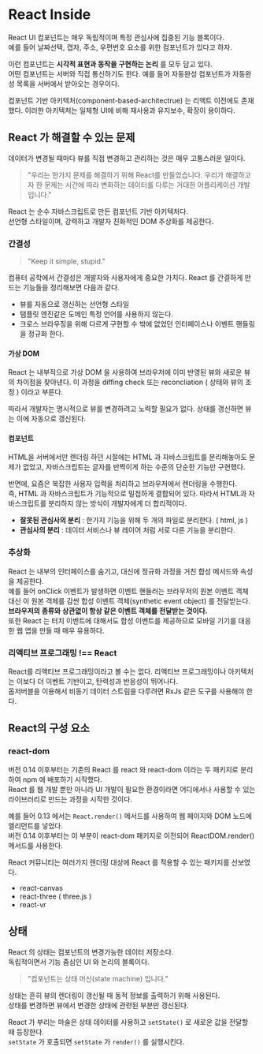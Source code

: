 # React Inside

React UI 컴포넌트는 매우 독립적이며 특정 관심사에 집중된 기능 블록이다.\
예를 들어 날짜선택, 캡차, 주소, 우편번호 요소를 위한 컴포넌트가 있다고 하자.

이런 컴포넌트는 **시각적 표현과 동작을 구현하는 논리** 를 모두 담고 있다.\
어떤 컴포넌트는 서버와 직접 통신하기도 한다. 예를 들어 자동완성 컴포넌트가 자동완성 목록을 서버에서 받아오는 경우이다.

컴포넌트 기반 아키텍처(component-based-architectrue) 는 리액트 이전에도 존재했다.
이러한 아키텍처는 일체형 UI에 비해 재사용과 유지보수, 확장이 용이하다.

## React 가 해결할 수 있는 문제

데이터가 변경될 때마다 뷰를 직접 변경하고 관리하는 것은 매우 고통스러운 일이다.

> "우리는 한가지 문제를 해결하기 위해 React를 만들었습니다. 우리가 해결하고자 한 문제는 시간에 따라 변화하는 데이터를 다루는 거대한 어플리케이션 개발입니다."

React 는 순수 자바스크립트로 만든 컴포넌트 기반 아키텍처다.\
선언형 스타일이며, 강력하고 개발자 친화적인 DOM 추상화를 제공한다.

### 간결성

> "Keep it simple, stupid."

컴퓨터 공학에서 간결성은 개발자와 사용자에게 중요한 가치다.
React 를 간결하게 만드는 기능들을 정리해보면 다음과 같다.

* 뷰를 자동으로 갱신하는 선언형 스타일
* 탬플릿 엔진같은 도메인 특정 언어를 사용하지 않는다.
* 크로스 브라우징을 위해 다르게 구현할 수 밖에 없었던 인터페이스나 이벤트 핸들링을 정규화 한다.

#### 가상 DOM

React 는 내부적으로 가상 DOM 을 사용하여 브라우저에 이미 반영된 뷰와 새로운 뷰의 차이점을 찾아낸다. 이 과정을 diffing check 또는 reconcliation ( 상태와 뷰의 조정 ) 이라고 부른다.

따라서 개발자는 명시적으로 뷰를 변경하려고 노력할 필요가 없다. 상태를 갱신하면 뷰는 이에 자동으로 갱신된다.

#### 컴포넌트

HTML을 서버에서만 렌더링 하던 시절에는 HTML 과 자바스크립트를 분리해놓아도 문제가 없었고, 자바스크립트는 글자를 반짝이게 하는 수준의 단순한 기능만 구현했다.

반면에, 요즘은 복잡한 사용자 입력을 처리하고 브라우저에서 렌더링을 수행한다.\
즉, HTML 과 자바스크립트가 기능적으로 밀접하게 결합되어 있다. 따라서 HTML과 자바스크립트를 분리하지 않는 방식이 개발자에게 더 합리적이다.

* **잘못된 관심사의 분리** : 한가지 기능을 위해 두 개의 파일로 분리한다. ( html, js )
* **관심사의 분리** : 데이터 서비스나 뷰 레이어 처럼 서로 다른 기능을 분리한다.

### 추상화

React 는 내부의 인터페이스를 숨기고, 대신에 정규화 과정을 거친 합성 메서드와 속성을 제공한다.\
예를 들어 onClick 이벤트가 발생하면 이벤트 핸들러는 브라우저의 원본 이벤트 객체 대신 이 원본 객체를 감싼 합성 이벤트 객체(synthetic event object) 를 전달받는다.
**브라우저의 종류와 상관없이 항상 같은 이벤트 객체를 전달받는 것이다.**\
또한 React 는 터치 이벤트에 대해서도 합성 이벤트를 제공하므로 모바일 기기를 대응한 웹 앱을 만들 때 매우 유용하다.

### 리액티브 프로그래밍 !== React

React를 리액티브 프로그래밍이라고 볼 수는 없다. 리액티브 프로그래밍이나 아키텍처는 이보다 더 이벤트 기반이고, 탄력성과 반응성이 뛰어나다.\
옵저버블을 이용해서 비동기 데이터 스트림을 다루려면 RxJs 같은 도구를 사용해야 한다.

## React의 구성 요소

### react-dom

버전 0.14 이후부터는 기존의 React 를 react 와 react-dom 이라는 두 패키지로 분리하여 npm 에 배포하기 시작했다.\
React 를 웹 개발 뿐만 아니라 UI 개발이 필요한 환경이라면 어디에서나 사용할 수 있는 라이브러리로 만드는 과정을 시작한 것이다.

예를 들어 0.13 에서는 `React.render()` 메서드를 사용하여 웹 페이지와 DOM 노드에 엘리먼트를 넣었다.\
버전 0.14 이후부터는 이 부분이 react-dom 패키지로 이전되어 ReactDOM.render() 메서드를 사용한다.

React 커뮤니티는 여러가지 렌더링 대상에 React 를 적용할 수 있는 패키지를 선보였다.

* react-canvas
* react-three ( three.js )
* react-vr

## 상태

React 의 상태는 컴포넌트의 변경가능한 데이터 저장소다.\
독립적이면서 기능 줌심인 UI 와 논리의 블록이다.

> "컴포넌트는 상태 머신(state machine) 입니다."

상태는 흔히 뷰의 렌더링이 갱신될 때 동적 정보를 출력하기 위해 사용된다.\
상태를 변경하면 뷰에서 변경한 상태에 관련된 부분만 갱신된다.

React 가 부리는 마술은 상태 데이터를 사용하고 `setState()` 로 새로운 값을 전달할 때 등장한다.\
`setState` 가 호출되면 `setState` 가 `render()` 를 실행시킨다.
